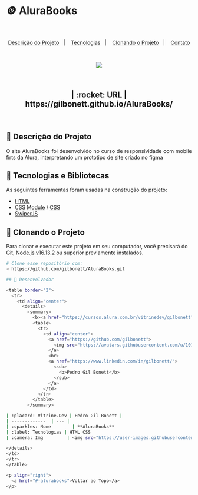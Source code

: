 # 🪙 AluraBooks

<br>
<p align="center">
  <a href="#-descrição-do-projeto">Descrição do Projeto</a>&nbsp;&nbsp;&nbsp;|&nbsp;&nbsp;&nbsp;
  <a href="#-tecnologias-e-bibliotecas">Tecnologias</a>&nbsp;&nbsp;&nbsp;|&nbsp;&nbsp;&nbsp;
  <a href="#-clonando-o-projeto">Clonando o Projeto</a>&nbsp;&nbsp;&nbsp;|&nbsp;&nbsp;&nbsp;
  <a href="#-desenvolvedores">Contato</a>
</p>
<br>
<p align="center">
<img src="http://img.shields.io/static/v1?label=STATUS&message=EM%20DESENVOLVIMENTO&color=GREEN&style=for-the-badge"/>
</p>
<br>

<h2 align="center">| :rocket: URL  | https://gilbonett.github.io/AluraBooks/</h2>
<br>

## 📝 Descrição do Projeto

<p align="justify"> O site AluraBooks foi desenvolvido no curso de responsividade com mobile firts da Alura, interpretando um prototipo de site criado no figma</p>

## 🚀 Tecnologias e Bibliotecas

As seguintes ferramentas foram usadas na construção do projeto:
-   [HTML](https://developer.mozilla.org/en-US/docs/Web/HTML)
-   [CSS Module](https://github.com/css-modules/css-modules) / [CSS](https://developer.mozilla.org/en-US/docs/Web/CSS)
-   [SwiperJS](https://swiperjs.com/)

## 📖 Clonando o Projeto

Para clonar e executar este projeto em seu computador, você precisará do [Git](https://git-scm.com/), [Node.js v16.13.2](https://nodejs.org/en/) ou superior previamente instalados.<br>

```bash
# Clone esse repositório com:
> https://github.com/gilbonett/AluraBooks.git          

## 🤝 Desenvolvedor

<table border="2">
  <tr>
    <td align="center">
      <details>
        <summary>
          <b><a href="https://cursos.alura.com.br/vitrinedev/gilbonett">Vitrine.Dev</a> 🪟</b>
          <table>
            <tr>
              <td align="center">
                <a href="https://github.com/gilbonett">
                  <img src="https://avatars.githubusercontent.com/u/101142283?s=400&u=65a54baa757bd9fd2fc3507447850d1f071002c5&v=4" width="150px;" alt="Pedro Github Photo"/>
                </a>
                <br>
                <a href="https://www.linkedin.com/in/gilbonett/">
                  <sub>
                    <b>Pedro Gil Bonett</b>
                  </sub>
                </a>
              </td>
            </tr>
          </table>
        </summary>

| :placard: Vitrine.Dev | Pedro Gil Bonett |
| -------------  | --- |
| :sparkles: Nome        | **AluraBooks**
| :label: Tecnologias | HTML CSS 
| :camera: Img         | <img src="https://user-images.githubusercontent.com/101142283/210625845-64f3e513-e68f-4ad3-817b-d930f21ad8a7.jpg#vitrinedev" alt="vitrine.dev thumb" width="100%"/>

</details>
</td>
</tr>
</table>

<p align="right">
  <a href="#-alurabooks">Voltar ao Topo</a>
</p>
